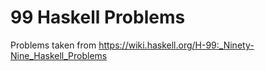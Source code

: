 # 99 Haskell Problems
Problems taken from https://wiki.haskell.org/H-99:_Ninety-Nine_Haskell_Problems